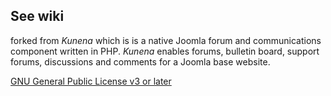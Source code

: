 
## See wiki



forked from *Kunena* which is is a native Joomla forum and communications component written in PHP. *Kunena* enables forums, bulletin board, support forums, discussions and comments for a Joomla base website.


[GNU General Public License v3 or later](http://www.gnu.org/copyleft/gpl.html)
